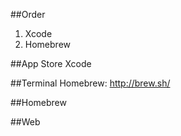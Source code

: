 ##Order
1. Xcode
2. Homebrew

##App Store
Xcode


##Terminal
Homebrew:  http://brew.sh/


##Homebrew

##Web
